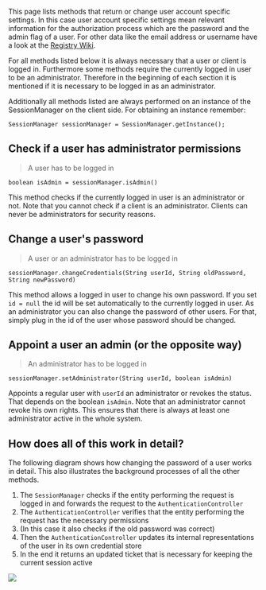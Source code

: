 This page lists methods that return or change user account specific settings. In this case user account specific settings mean relevant information for the authorization process which are the password and the admin flag of a user. For other data like the email address or username have a look at the [Registry Wiki](https://github.com/openbase/bco.registry/wiki).

For all methods listed below it is always necessary that a user or client is logged in. Furthermore some methods require the currently logged in user to be an administrator. Therefore in the beginning of each section it is mentioned if it is necessary to be logged in as an administrator.

Additionally all methods listed are always performed on an instance of the SessionManager on the client side. For obtaining an instance remember:

    SessionManager sessionManager = SessionManager.getInstance();

## Check if a user has administrator permissions

> A user has to be logged in

    boolean isAdmin = sessionManager.isAdmin()

This method checks if the currently logged in user is an administrator or not. Note that you cannot check if a client is an administrator. Clients can never be administrators for security reasons.

## Change a user's password

> A user or an administrator has to be logged in

    sessionManager.changeCredentials(String userId, String oldPassword, String newPassword)

This method allows a logged in user to change his own password. If you set `id = null` the id will be set automatically to the currently logged in user.
As an administrator you can also change the password of other users. For that, simply plug in the id of the user whose password should be changed.  

## Appoint a user an admin (or the opposite way)

> An administrator has to be logged in

    sessionManager.setAdministrator(String userId, boolean isAdmin)

Appoints a regular user with `userId` an administrator or revokes the status. That depends on the boolean `isAdmin`. Note that an administrator cannot revoke his own rights. This ensures that there is always at least one administrator active in the whole system.

## How does all of this work in detail? 

The following diagram shows how changing the password of a user works in detail. This also illustrates the background processes of all the other methods.

1. The `SessionManager` checks if the entity performing the request is logged in and forwards the request to the `AuthenticationController`
2. The `AuthenticationController` verifies that the entity performing the request has the necessary permissions
3. (In this case it also checks if the old password was correct)
4. Then the `AuthenticationController` updates its internal representations of the user in its own credential store
5. In the end it returns an updated ticket that is necessary for keeping the current session active

![](https://rawgithub.com/openbase/bco.authentication/master/docs/res/figures/change_credentials.svg)
